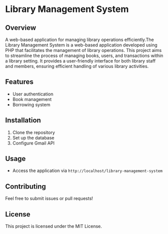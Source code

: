 # Library Management System

## Overview
A web-based application for managing library operations efficiently.The Library Management System is a web-based application developed using PHP that facilitates the management of library operations. This project aims to streamline the process of managing books, users, and transactions within a library setting. It provides a user-friendly interface for both library staff and members, ensuring efficient handling of various library activities.

## Features
- User authentication
- Book management
- Borrowing system

## Installation
1. Clone the repository
2. Set up the database
3. Configure Gmail API

## Usage
- Access the application via `http://localhost/library-management-system`

## Contributing
Feel free to submit issues or pull requests!

## License
This project is licensed under the MIT License.